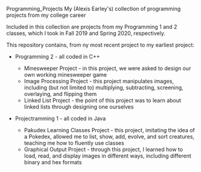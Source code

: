 Programming_Projects
My (Alexis Earley's) collection of programming projects from my college career

Included in this collection are projects from my Programming 1 and 2 classes, which I took in Fall 2019 and Spring 2020, respectively.

This repository contains, from ny most recent project to my earliest project:
  * Programming 2 - all coded in C++
    * Minesweeper Project - in this project, we were asked to design our own working minesweeper game
    * Image Processing Project - this project manipulates images, including (but not limited to) multiplying, subtracting, screening, overlaying, and flipping them
    * Linked List Project - the point of this project was to learn about linked lists through designing one ourselves
    
  * Projectramming 1 - all coded in Java
    * Pakudex Learning Classes Project - this project, imitating the idea of a Pokedex, allowed me to list, show, add, evolve, and sort creatures, teaching me how to fluently use classes
    * Graphical Output Project - through this project, I learned how to load, read, and display images in different ways, including different binary and hex formats
